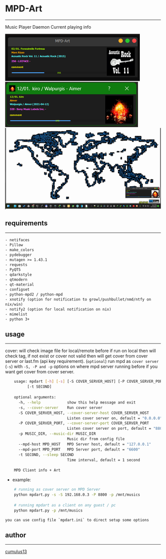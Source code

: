 # MPD-Art
--------------------
    
Music Player Daemon Current playing info
    

![screenshot 3](https://github.com/cumulus13/mpdart/blob/8dfe1e539cd5c7bd9cfe9e501c965456be8343a8/screenshot.png "Screenshot Example 1")
![screenshot 2](https://github.com/cumulus13/mpdart/blob/8dfe1e539cd5c7bd9cfe9e501c965456be8343a8/screenshot1.png "Screenshot Example 2")
![screenshot 3](https://github.com/cumulus13/mpdart/blob/8dfe1e539cd5c7bd9cfe9e501c965456be8343a8/screenshot2.png "Screenshot Example 3")
    
## requirements
-------------------
    - netifaces
    - Pillow
    - make_colors
    - pydebugger
    - mutagen >= 1.43.1
    - requests
    - PyQT5
    - qdarkstyle
    - qtmodern
    - qt-material
    - configset
    - python-mpd2 / python-mpd
    - xnotify (option for notification to growl/pushbullet/nmd/ntfy on nix/win)
    - notify2 (option for local notification on nix)
    - mimelist
    - python 3+
    
## usage
----------------
    
cover: will check image file for local/remote before if run on local then will check tag, if not exist or cover not valid then will get cover from cover server or last.fm (api key requirement). (`optional`) run mpd as `cover server` (`-s`) with `-S, -P and -p` options on where mpd server running before if you want get cover from cover server.
    
```bash
    usage: mpdart [-h] [-s] [-S COVER_SERVER_HOST] [-P COVER_SERVER_PORT] [-p MUSIC_DIR] [--mpd-host MPD_HOST] [--mpd-port MPD_PORT]
          [-t SECOND]
    
    optional arguments:
      -h, --help            show this help message and exit
      -s, --cover-server    Run cover server
      -S COVER_SERVER_HOST, --cover-server-host COVER_SERVER_HOST
                            Listen cover server on, default = "0.0.0.0"
      -P COVER_SERVER_PORT, --cover-server-port COVER_SERVER_PORT
                            Listen cover server on port, default = "8800"
      -p MUSIC_DIR, --music-dir MUSIC_DIR
                            Music dir from config file
      --mpd-host MPD_HOST   MPD Server host, default = "127.0.0.1"
      --mpd-port MPD_PORT   MPD Server port, default = "6600"
      -t SECOND, --sleep SECOND
                            Time interval, default = 1 second
    
    MPD Client info + Art
```
    
* example:
```bash
    # running as cover server on MPD Server
    python mpdart.py -s -S 192.168.0.3 -P 8800 -p /mnt/musics
    
    # running mpdart as a client on any guest / pc
    python mpdart.py -p /mnt/musics
```

    you can use config file `mpdart.ini` to direct setup some options
    
## author
---------
[cumulus13](cumulus13@gmail.com)
    